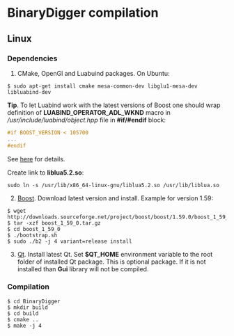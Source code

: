 
# BinaryDigger compilation

## Linux

### Dependencies

1. CMake, OpenGl and Luabuind packages. On Ubuntu:
```
$ sudo apt-get install cmake mesa-common-dev libglu1-mesa-dev libluabind-dev
```

  **Tip**. To let Luabind work with the latest versions of Boost one should wrap definition
  of **LUABIND_OPERATOR_ADL_WKND** macro in */usr/include/luabind/object.hpp* file in **#if/#endif**
  block:
```cpp
#if BOOST_VERSION < 105700
...
#endif
```
  See [here](https://github.com/eglaysher/rlvm/commit/373a3db1c4d3c9a4b9eb60b8bca60fa58d1687f9)
  for details.
  
  Create link to **liblua5.2.so**:
```
sudo ln -s /usr/lib/x86_64-linux-gnu/liblua5.2.so /usr/lib/liblua.so
```

2. [Boost](http://www.boost.org/). Download latest version and install. Example for version 1.59:
```
$ wget http://downloads.sourceforge.net/project/boost/boost/1.59.0/boost_1_59_0.tar.gz
$ tar -xzf boost_1_59_0.tar.gz
$ cd boost_1_59_0
$ ./bootstrap.sh
$ sudo ./b2 -j 4 variant=release install
```

3. [Qt](https://www.qt.io/). Install latest Qt. Set **$QT_HOME** environment variable to the root
   folder of installed Qt package.
   This is optional package. If it is not installed than **Gui** library will not be compiled.

### Compilation

```
$ cd BinaryDigger
$ mkdir build
$ cd build
$ cmake ..
$ make -j 4
```
